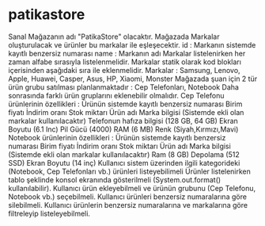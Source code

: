 # patikastore




























Sanal Mağazanın adı "PatikaStore" olacaktır.
Mağazada Markalar oluşturulacak ve ürünler bu markalar ile eşleşecektir.
id : Markanın sistemde kayıtlı benzersiz numarası
name : Markanın adı
Markalar listelenirken her zaman alfabe sırasıyla listelenmelidir.
Markalar statik olarak kod blokları içerisinden aşağıdaki sıra ile eklenmelidir.
Markalar : Samsung, Lenovo, Apple, Huawei, Casper, Asus, HP, Xiaomi, Monster
Mağazada şuan için 2 tür ürün grubu satılması planlanmaktadır : Cep Telefonları, Notebook
Daha sonrasında farklı ürün gruplarını eklenebilir olmalıdır.
Cep Telefonu ürünlerinin özellikleri :
Ürünün sistemde kayıtlı benzersiz numarası
Birim fiyatı
İndirim oranı
Stok miktarı
Ürün adı
Marka bilgisi (Sistemde ekli olan markalar kullanılacaktır)
Telefonun hafıza bilgisi (128 GB, 64 GB)
Ekran Boyutu (6.1 Inc)
Pil Gücü (4000)
RAM (6 MB)
Renk (Siyah,Kırmızı,Mavi)
Notebook ürünlerinin özellikleri :
Ürünün sistemde kayıtlı benzersiz numarası
Birim fiyatı
İndirim oranı
Stok miktarı
Ürün adı
Marka bilgisi (Sistemde ekli olan markalar kullanılacaktır)
Ram (8 GB)
Depolama (512 SSD)
Ekran Boyutu (14 inç)
Kullanıcı sistem üzerinden ilgili kategorideki (Notebook, Cep Telefonları vb.) ürünleri listeyebilimeli
Ürünler listelenirken tablo şeklinde konsol ekranında gösterilmeli (System.out.format() kullanılabilir).
Kullanıcı ürün ekleyebilmeli ve ürünün grubunu (Cep Telefonu, Notebook vb.) seçebilmeli.
Kullanıcı ürünleri benzersiz numaralarına göre silebilmeli.
Kullanıcı ürünlerin benzersiz numaralarına ve markalarına göre filtreleyip listeleyebilmeli.
